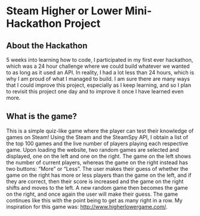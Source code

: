 # Steam Higher or Lower Mini-Hackathon Project

## About the Hackathon

5 weeks into learning how to code, I participated in my first ever hackathon, which was a 24 hour challenge where we could build whatever we wanted to as long as it used an API. In reality, I had a lot less than 24 hours, which is why I am proud of what I managed to build. I am sure there are many ways that I could improve this project, especially as I keep learning, and so I plan to revisit this project one day and to improve it once I have learned even more.

## What is the game?

This is a simple quiz-like game where the player can test their knowledge of games on Steam! Using the Steam and the SteamSpy API, I obtain a list of the top 100 games and the live number of players playing each respective game. Upon loading the website, two random games are selected and displayed, one on the left and one on the right. The game on the left shows the number of current players, whereas the game on the right instead has two buttons: “More” or “Less”. The user makes their guess of whether the game on the right has more or less players than the game on the left, and if they are correct, then their score is increased and the game on the right shifts and moves to the left. A new random game then becomes the game on the right, and once again the user will make their guess. The game continues like this with the point being to get as many right in a row. My inspiration for this game was: http://www.higherlowergame.com/.
